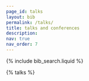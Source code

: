 ```yaml
---
page_id: talks
layout: bib
permalink: /talks/
title: talks and conferences
description: 
nav: true
nav_order: 7
---
```



<!-- _pages/talks.md -->

<!-- Bibsearch Feature -->

{% include bib_search.liquid %}

<div class="publications">

{% talks %}

</div>

